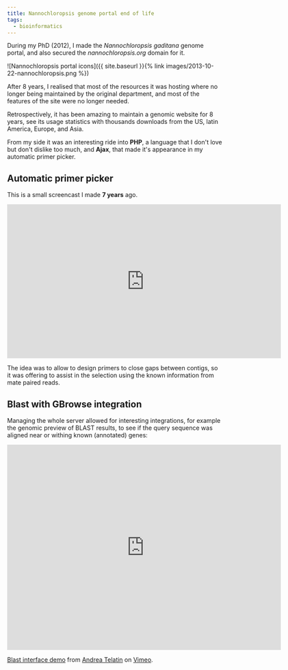```yaml
---
title: Nannochloropsis genome portal end of life
tags:
  - bioinformatics
---
```


During my PhD (2012), I made the *Nannochloropsis gaditana* genome portal,
and also secured the *nannochloropsis.org* domain for it.

![Nannochloropsis portal icons]({{ site.baseurl }}{% link images/2013-10-22-nannochloropsis.png %})

<!--more-->
After 8 years, I realised that most of the resources it was hosting
where no longer being maintained by the original department,
and most of the features of the site were no longer needed.

Retrospectively, it has been amazing to maintain a genomic website for 8 years,
see its usage statistics with thousands downloads from the US, latin America,
Europe, and Asia.

From my side it was an interesting ride into **PHP**, a language that I don't
love but don't dislike too much, and **Ajax**, that made it's appearance in my
automatic primer picker.

## Automatic primer picker

This is a small screencast I made **7 years** ago.

<iframe src="https://player.vimeo.com/video/69833362" width="640" height="360" frameborder="0" allow="autoplay; fullscreen" allowfullscreen></iframe>

The idea was to allow to design
primers to close gaps between contigs, so it was offering to assist in the selection
using the known information from mate paired reads.


## Blast with GBrowse integration

Managing the whole server allowed for interesting integrations, for example the
genomic preview of BLAST results, to see if the query sequence was aligned near
or withing known (annotated) genes:

<iframe src="https://player.vimeo.com/video/56845429" width="640" height="480" frameborder="0" allow="autoplay; fullscreen" allowfullscreen></iframe>
<p><a href="https://vimeo.com/56845429">Blast interface demo</a> from <a href="https://vimeo.com/telatin">Andrea Telatin</a> on <a href="https://vimeo.com">Vimeo</a>.</p>
